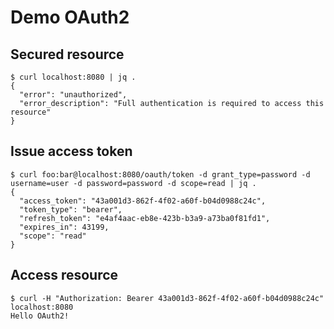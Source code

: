 # Demo OAuth2


## Secured resource

```
$ curl localhost:8080 | jq .
{
  "error": "unauthorized",
  "error_description": "Full authentication is required to access this resource"
}
```

## Issue access token

```
$ curl foo:bar@localhost:8080/oauth/token -d grant_type=password -d username=user -d password=password -d scope=read | jq .
{
  "access_token": "43a001d3-862f-4f02-a60f-b04d0988c24c",
  "token_type": "bearer",
  "refresh_token": "e4af4aac-eb8e-423b-b3a9-a73ba0f81fd1",
  "expires_in": 43199,
  "scope": "read"
}
```

## Access resource

```
$ curl -H "Authorization: Bearer 43a001d3-862f-4f02-a60f-b04d0988c24c" localhost:8080
Hello OAuth2!
```
